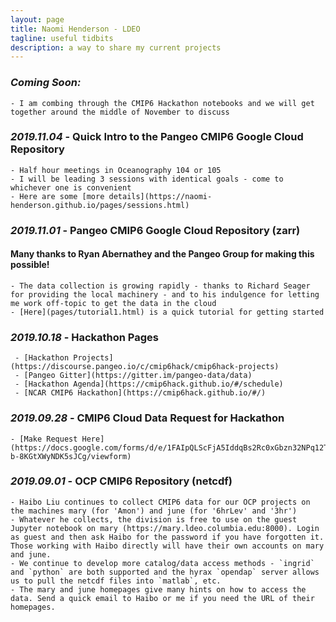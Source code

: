 ```yaml
---
layout: page
title: Naomi Henderson - LDEO
tagline: useful tidbits
description: a way to share my current projects
---
```


### *Coming Soon:* 
	- I am combing through the CMIP6 Hackathon notebooks and we will get together around the middle of November to discuss


### *2019.11.04* -  Quick Intro to the Pangeo CMIP6 Google Cloud Repository
	- Half hour meetings in Oceanography 104 or 105
	- I will be leading 3 sessions with identical goals - come to whichever one is convenient
	- Here are some [more details](https://naomi-henderson.github.io/pages/sessions.html)


### *2019.11.01* -  Pangeo CMIP6 Google Cloud Repository (zarr)

#### Many thanks to Ryan Abernathey and the Pangeo Group for making this possible! 
	- The data collection is growing rapidly - thanks to Richard Seager for providing the local machinery - and to his indulgence for letting me work off-topic to get the data in the cloud
	- [Here](pages/tutorial1.html) is a quick tutorial for getting started


### *2019.10.18* - Hackathon Pages
	 - [Hackathon Projects](https://discourse.pangeo.io/c/cmip6hack/cmip6hack-projects)
	 - [Pangeo Gitter](https://gitter.im/pangeo-data/data)
	 - [Hackathon Agenda](https://cmip6hack.github.io/#/schedule)
	 - [NCAR CMIP6 Hackathon](https://cmip6hack.github.io/#/)


### *2019.09.28* - CMIP6 Cloud Data Request for Hackathon
	- [Make Request Here](https://docs.google.com/forms/d/e/1FAIpQLScFjA5IddqBs2Rc0xGbzn32NPq12TKr-b-8KGtXWyNDK5sJCg/viewform)


### *2019.09.01* -  OCP CMIP6 Repository (netcdf)
	- Haibo Liu continues to collect CMIP6 data for our OCP projects on the machines mary (for 'Amon') and june (for '6hrLev' and '3hr')
	- Whatever he collects, the division is free to use on the guest Jupyter notebook on mary (https://mary.ldeo.columbia.edu:8000). Login as guest and then ask Haibo for the password if you have forgotten it. Those working with Haibo directly will have their own accounts on mary and june.
	- We continue to develop more catalog/data access methods - `ingrid` and `python` are both supported and the hyrax `opendap` server allows us to pull the netcdf files into `matlab`, etc.  
	- The mary and june homepages give many hints on how to access the data. Send a quick email to Haibo or me if you need the URL of their homepages.

